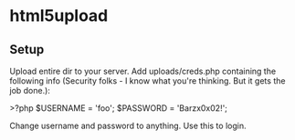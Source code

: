 # html5upload

## Setup
Upload entire dir to your server. 
Add uploads/creds.php containing the following info (Security folks - I know what you're thinking. But it gets the job done.):

&gt;?php
$USERNAME = 'foo';
$PASSWORD = 'Barzx0x02!';

Change username and password to anything. Use this to login.